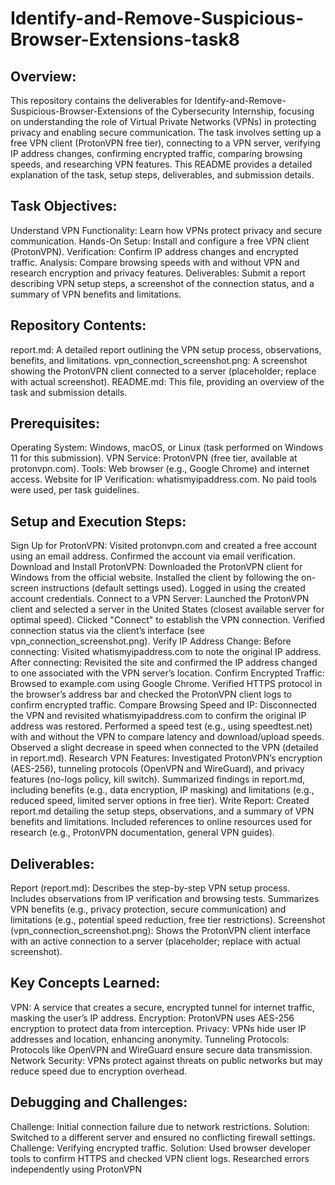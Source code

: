 # Identify-and-Remove-Suspicious-Browser-Extensions-task8

## Overview:
This repository contains the deliverables for Identify-and-Remove-Suspicious-Browser-Extensions of the Cybersecurity Internship, focusing on understanding the role of Virtual Private Networks (VPNs) in protecting privacy and enabling secure communication. The task involves setting up a free VPN client (ProtonVPN free tier), connecting to a VPN server, verifying IP address changes, confirming encrypted traffic, comparing browsing speeds, and researching VPN features. This README provides a detailed explanation of the task, setup steps, deliverables, and submission details.

## Task Objectives:
Understand VPN Functionality: Learn how VPNs protect privacy and secure communication.
Hands-On Setup: Install and configure a free VPN client (ProtonVPN).
Verification: Confirm IP address changes and encrypted traffic.
Analysis: Compare browsing speeds with and without VPN and research encryption and privacy features.
Deliverables: Submit a report describing VPN setup steps, a screenshot of the connection status, and a summary of VPN benefits and limitations.

## Repository Contents:
report.md: A detailed report outlining the VPN setup process, observations, benefits, and limitations.
vpn_connection_screenshot.png: A screenshot showing the ProtonVPN client connected to a server (placeholder; replace with actual screenshot).
README.md: This file, providing an overview of the task and submission details.

## Prerequisites:
Operating System: Windows, macOS, or Linux (task performed on Windows 11 for this submission).
VPN Service: ProtonVPN (free tier, available at protonvpn.com).
Tools: Web browser (e.g., Google Chrome) and internet access.
Website for IP Verification: whatismyipaddress.com.
No paid tools were used, per task guidelines.

## Setup and Execution Steps:
Sign Up for ProtonVPN:
Visited protonvpn.com and created a free account using an email address.
Confirmed the account via email verification.
Download and Install ProtonVPN:
Downloaded the ProtonVPN client for Windows from the official website.
Installed the client by following the on-screen instructions (default settings used).
Logged in using the created account credentials.
Connect to a VPN Server:
Launched the ProtonVPN client and selected a server in the United States (closest available server for optimal speed).
Clicked "Connect" to establish the VPN connection.
Verified connection status via the client’s interface (see vpn_connection_screenshot.png).
Verify IP Address Change:
Before connecting: Visited whatismyipaddress.com to note the original IP address.
After connecting: Revisited the site and confirmed the IP address changed to one associated with the VPN server’s location.
Confirm Encrypted Traffic:
Browsed to example.com using Google Chrome.
Verified HTTPS protocol in the browser’s address bar and checked the ProtonVPN client logs to confirm encrypted traffic.
Compare Browsing Speed and IP:
Disconnected the VPN and revisited whatismyipaddress.com to confirm the original IP address was restored.
Performed a speed test (e.g., using speedtest.net) with and without the VPN to compare latency and download/upload speeds.
Observed a slight decrease in speed when connected to the VPN (detailed in report.md).
Research VPN Features:
Investigated ProtonVPN’s encryption (AES-256), tunneling protocols (OpenVPN and WireGuard), and privacy features (no-logs policy, kill switch).
Summarized findings in report.md, including benefits (e.g., data encryption, IP masking) and limitations (e.g., reduced speed, limited server options in free tier).
Write Report:
Created report.md detailing the setup steps, observations, and a summary of VPN benefits and limitations.
Included references to online resources used for research (e.g., ProtonVPN documentation, general VPN guides).

## Deliverables:
Report (report.md):
Describes the step-by-step VPN setup process.
Includes observations from IP verification and browsing tests.
Summarizes VPN benefits (e.g., privacy protection, secure communication) and limitations (e.g., potential speed reduction, free tier restrictions).
Screenshot (vpn_connection_screenshot.png):
Shows the ProtonVPN client interface with an active connection to a server (placeholder; replace with actual screenshot).

## Key Concepts Learned:
VPN: A service that creates a secure, encrypted tunnel for internet traffic, masking the user’s IP address.
Encryption: ProtonVPN uses AES-256 encryption to protect data from interception.
Privacy: VPNs hide user IP addresses and location, enhancing anonymity.
Tunneling Protocols: Protocols like OpenVPN and WireGuard ensure secure data transmission.
Network Security: VPNs protect against threats on public networks but may reduce speed due to encryption overhead.

## Debugging and Challenges:
Challenge: Initial connection failure due to network restrictions.
Solution: Switched to a different server and ensured no conflicting firewall settings.
Challenge: Verifying encrypted traffic.
Solution: Used browser developer tools to confirm HTTPS and checked VPN client logs.
Researched errors independently using ProtonVPN
